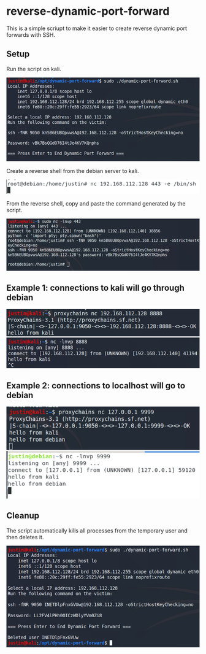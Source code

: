 # reverse-dynamic-port-forward
This is a simple scriupt to make it easier to create reverse dynamic port forwards with SSH.

## Setup

Run the script on kali.

![](./doc-images/setup1.png)

Create a reverse shell from the debian server to kali.

![](./doc-images/setup2.png)

From the reverse shell, copy and paste the command generated by the script.

![](./doc-images/setup3.png)

## Example 1: connections to kali will go through debian
![](./doc-images/proof1-1.png)
![](./doc-images/proof1-2.png)

## Example 2: connections to localhost will go to debian

![](./doc-images/proof2-1.png)
![](./doc-images/proof2-2.png)

## Cleanup

The script automatically kills all processes from the temporary user and then deletes it.

![](./doc-images/cleanup.png)
